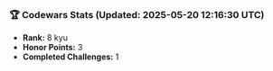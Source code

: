 ### 🏆 Codewars Stats (Updated: 2025-05-20 12:16:30 UTC)

- **Rank:** 8 kyu
- **Honor Points:** 3
- **Completed Challenges:** 1
